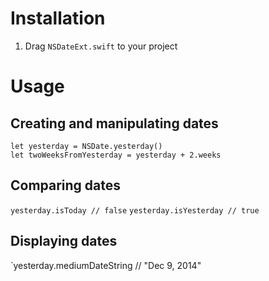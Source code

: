 # Installation
1. Drag `NSDateExt.swift` to your project

# Usage

## Creating and manipulating dates

```
let yesterday = NSDate.yesterday()
let twoWeeksFromYesterday = yesterday + 2.weeks
```

## Comparing dates

`yesterday.isToday // false`
`yesterday.isYesterday // true`

## Displaying dates
`yesterday.mediumDateString // "Dec 9, 2014"